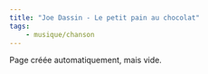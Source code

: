 ```yaml
---
title: "Joe Dassin - Le petit pain au chocolat"
tags:
    - musique/chanson
---
```


Page créée automatiquement, mais vide.
